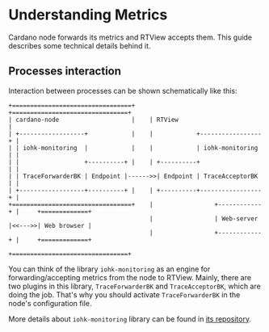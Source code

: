 # Understanding Metrics

Cardano node forwards its metrics and RTView accepts them. This guide describes some technical details behind it.

## Processes interaction

Interaction between processes can be shown schematically like this:

```
+=================================+    +================================+
| cardano-node                    |    | RTView                         |
| +------------------+            |    |            +-----------------+ |
| | iohk-monitoring  |            |    |            | iohk-monitoring | |
| |                  +----------+ |    | +----------+                 | |
| | TraceForwarderBK | Endpoint |------>>| Endpoint | TraceAcceptorBK | |
| +------------------+----------+ |    | +----------+-----------------+ |
+=================================+    |                 +------------+ |     +=============+
                                       |                 | Web-server |<<--->>| Web browser |
                                       |                 +------------+ |     +=============+
                                       +================================+
```

You can think of the library `iohk-monitoring` as an engine for forwarding/accepting metrics from the node to RTView. Mainly, there are two plugins in this library, `TraceForwarderBK` and `TraceAcceptorBK`, which are doing the job. That's why you should activate `TraceForwarderBK` in the node's configuration file.

More details about `iohk-monitoring` library can be found in [its repository](https://github.com/input-output-hk/iohk-monitoring-framework/).
